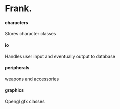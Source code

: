 # Frank.
#### characters
Stores character classes
#### io
Handles user input and eventually output to database
#### peripherals
weapons and accessories
#### graphics
Opengl gfx classes
